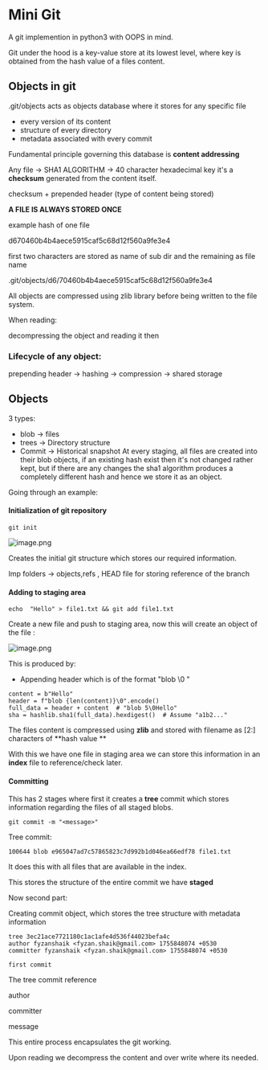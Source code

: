 # Mini Git

A git implemention in python3 with OOPS in mind. 

Git under the hood is a key-value store at its lowest level, where key is obtained from the hash value of a files content. 

## Objects in git
.git/objects acts as objects database where it stores for any specific file 

- every version of its content
- structure of every directory
- metadata associated with every commit


Fundamental principle governing this database is **content addressing**



Any file -> SHA1 ALGORITHM -> 40 character hexadecimal key it's a **checksum** generated from the content itself. 

checksum + prepended header (type of content being stored)

**A FILE IS ALWAYS STORED ONCE**

example hash of one file 

d670460b4b4aece5915caf5c68d12f560a9fe3e4

first two characters are stored as name of sub dir and the remaining as file name

.git/objects/d6/70460b4b4aece5915caf5c68d12f560a9fe3e4

All objects are compressed using zlib library before being written to the file system. 

When reading: 

decompressing the object and reading it then

### Lifecycle of any object: 
prepending header -> hashing -> compression -> shared storage

## Objects
3 types:

- blob -> files
- trees -> Directory structure
- Commit -> Historical snapshot
At every staging, all files are created into their blob objects, if an existing hash exist then it's not changed rather kept, but if there are any changes the sha1 algorithm produces a completely different hash and hence we store it as an object. 

Going through an example: 

#### Initialization of git repository
```
git init
```
![image.png](https://eraser.imgix.net/workspaces/S92vk2HtOE9aDYPBrJaU/qhwxEkPbxjZQcHM2usqDwaYSpsB2/TrSIMyfJH6lk7i_eoi8vw.png?ixlib=js-3.7.0 "image.png")

Creates the initial git structure which stores our required information.

Imp folders -> objects,refs , HEAD file for storing reference of the branch

#### Adding to staging area
```
echo  "Hello" > file1.txt && git add file1.txt
```
Create a new file and push to staging area, now this will create an object of the file : 



![image.png](https://eraser.imgix.net/workspaces/S92vk2HtOE9aDYPBrJaU/qhwxEkPbxjZQcHM2usqDwaYSpsB2/YGGVKRZukUw8QQPIIPBct.png?ixlib=js-3.7.0 "image.png")

This is produced by:

- Appending header which is of the format "blob <sizeInChar>\0<contentofFile> "
```
content = b"Hello"
header = f"blob {len(content)}\0".encode()
full_data = header + content  # "blob 5\0Hello"
sha = hashlib.sha1(full_data).hexdigest()  # Assume "a1b2..."
```
The files content is compressed using **zlib** and stored with filename as [2:] characters of **hash value **



With this we have one file in staging area we can store this information in an **index** file to reference/check later.

#### Committing
This has 2 stages where first it creates a **tree** commit which stores information regarding the files of all staged blobs. 

```
git commit -m "<message>"
```
Tree commit:

```
100644 blob e965047ad7c57865823c7d992b1d046ea66edf78 file1.txt
```
<file permission> <object type> <sha1 hash value> <actual filename>

It does this with all files that are available in the index.

This stores the structure of the entire commit we have **staged**

Now second part:

Creating commit object, which stores the tree structure with metadata information

```
tree 3ec21ace7721180c1ac1afe4d536f44023befa4c
author fyzanshaik <fyzan.shaik@gmail.com> 1755848074 +0530
committer fyzanshaik <fyzan.shaik@gmail.com> 1755848074 +0530

first commit
```
 The tree commit reference

author 

committer 

message



This entire process encapsulates the git working. 

Upon reading we decompress the content and over write where its needed. 


